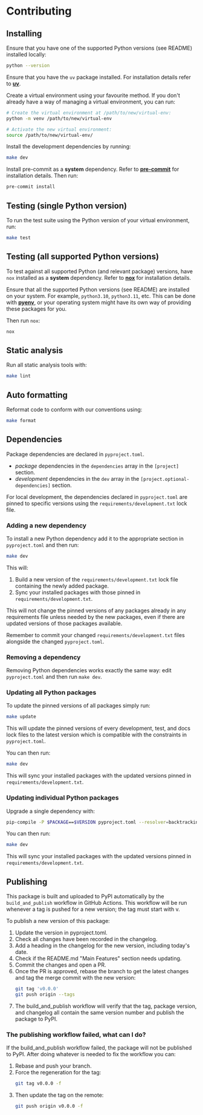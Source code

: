 # Contributing

## Installing

Ensure that you have one of the supported Python versions (see README)
installed locally:

```sh
python --version
```

Ensure that you have the `uv` package installed. For installation details refer
to [**uv**](https://github.com/astral-sh/uv).

Create a virtual environment using your favourite method. If you don't already
have a way of managing a virtual environment, you can run:

```sh
# Create the virtual environment at /path/to/new/virtual-env:
python -m venv /path/to/new/virtual-env

# Activate the new virtual environment:
source /path/to/new/virtual-env/
```

Install the development dependencies by running:

```sh
make dev
```

Install pre-commit as a **system** dependency. Refer to
[**pre-commit**](https://pre-commit.com/) for installation details. Then run:

```sh
pre-commit install
```

## Testing (single Python version)

To run the test suite using the Python version of your virtual environment,
run:

```sh
make test
```

## Testing (all supported Python versions)

To test against all supported Python (and relevant package) versions, have
`nox` installed as a **system** dependency. Refer to
[**nox**](https://nox.thea.codes/en/stable/) for installation details.

Ensure that all the supported Python versions (see README) are installed on
your system. For example, `python3.10`, `python3.11`, etc. This can be done
with [**pyenv**](https://github.com/pyenv/pyenv), or your operating system
might have its own way of providing these packages for you.

Then run `nox`:

```sh
nox
```

## Static analysis

Run all static analysis tools with:

```sh
make lint
```

## Auto formatting

Reformat code to conform with our conventions using:

```sh
make format
```

## Dependencies

Package dependencies are declared in `pyproject.toml`.

- _package_ dependencies in the `dependencies` array in the `[project]`
  section.
- _development_ dependencies in the `dev` array in the
  `[project.optional-dependencies]` section.

For local development, the dependencies declared in `pyproject.toml` are pinned
to specific versions using the `requirements/development.txt` lock file.

### Adding a new dependency

To install a new Python dependency add it to the appropriate section in
`pyproject.toml` and then run:

```sh
make dev
```

This will:

1. Build a new version of the `requirements/development.txt` lock file
   containing the newly added package.
2. Sync your installed packages with those pinned in
   `requirements/development.txt`.

This will not change the pinned versions of any packages already in any
requirements file unless needed by the new packages, even if there are updated
versions of those packages available.

Remember to commit your changed `requirements/development.txt` files alongside
the changed `pyproject.toml`.

### Removing a dependency

Removing Python dependencies works exactly the same way: edit `pyproject.toml`
and then run `make dev`.

### Updating all Python packages

To update the pinned versions of all packages simply run:

```sh
make update
```

This will update the pinned versions of every development, test, and docs lock
files to the latest version which is compatible with the constraints in
`pyproject.toml`.

You can then run:

```sh
make dev
```

This will sync your installed packages with the updated versions pinned in
`requirements/development.txt`.

### Updating individual Python packages

Upgrade a single dependency with:

```sh
pip-compile -P $PACKAGE==$VERSION pyproject.toml --resolver=backtracking --extra=dev --output-file=requirements/development.txt
```

You can then run:

```sh
make dev
```

This will sync your installed packages with the updated versions pinned in
`requirements/development.txt`.

## Publishing

This package is built and uploaded to PyPI automatically by the
`build_and_publish` workflow in GitHub Actions. This workflow will be run
whenever a tag is pushed for a new version; the tag must start with v.

To publish a new version of this package:

1. Update the version in pyproject.toml.
2. Check all changes have been recorded in the changelog.
3. Add a heading in the changelog for the new version, including today's date.
4. Check if the README.md "Main Features" section needs updating.
5. Commit the changes and open a PR.
6. Once the PR is approved, rebase the branch to get the latest changes and tag
   the merge commit with the new version:
   ```sh
   git tag 'v0.0.0'
   git push origin --tags
   ```
7. The build_and_publish workflow will verify that the tag, package version,
   and changelog all contain the same version number and publish the package
   to PyPI.

### The publishing workflow failed, what can I do?

If the build_and_publish workflow failed, the package will not be published to
PyPI. After doing whatever is needed to fix the workflow you can:

1. Rebase and push your branch.
2. Force the regeneration for the tag:
   ```sh
   git tag v0.0.0 -f
   ```
3. Then update the tag on the remote:
   ```sh
   git push origin v0.0.0 -f
   ```
